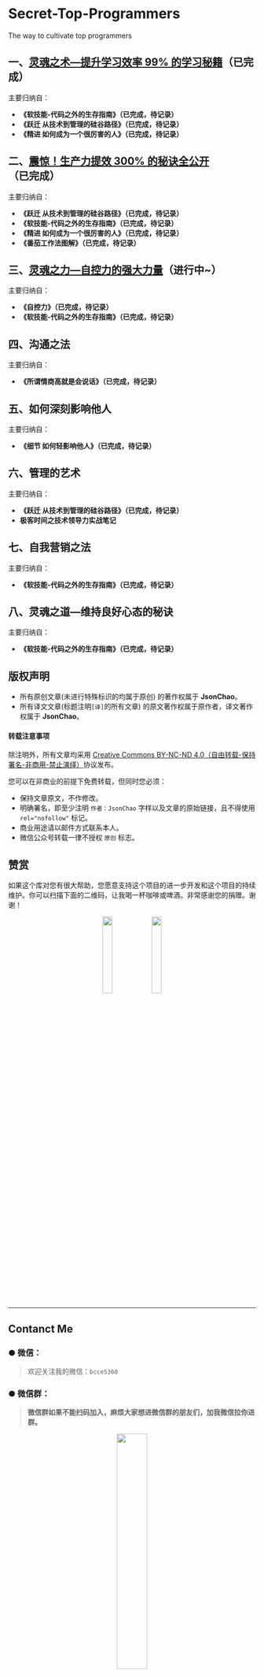 # Secret-Top-Programmers
The way to cultivate top programmers


## 一、[灵魂之术—提升学习效率 99% 的学习秘籍](https://juejin.im/post/5eb168e9f265da7bb65fb27a)（已完成）

主要归纳自：

- **《软技能-代码之外的生存指南》（已完成，待记录）**
- **《跃迁 从技术到管理的硅谷路径》（已完成，待记录）**
- **《精进 如何成为一个很厉害的人》（已完成，待记录）**


## 二、[震惊！生产力提效 300% 的秘诀全公开]()（已完成）

主要归纳自：

- **《跃迁 从技术到管理的硅谷路径》（已完成，待记录）**
- **《软技能-代码之外的生存指南》（已完成，待记录）**
- **《精进 如何成为一个很厉害的人》（已完成，待记录）**
- **《番茄工作法图解》（已完成，待记录）**


## 三、[灵魂之力—自控力的强大力量]()（进行中~）

主要归纳自：

- **《自控力》（已完成，待记录）**
- **《软技能-代码之外的生存指南》（已完成，待记录）**


## 四、沟通之法

主要归纳自：

- **《所谓情商高就是会说话》（已完成，待记录）**


## 五、如何深刻影响他人

主要归纳自：

- **《细节 如何轻影响他人》（已完成，待记录）**


## 六、管理的艺术

主要归纳自：

- **《跃迁 从技术到管理的硅谷路径》（已完成，待记录）**
- **极客时间之技术领导力实战笔记**


## 七、自我营销之法

主要归纳自：

- **《软技能-代码之外的生存指南》（已完成，待记录）**


## 八、灵魂之道—维持良好心态的秘诀

主要归纳自：

- **《软技能-代码之外的生存指南》（已完成，待记录）**


## 版权声明

* 所有原创文章(未进行特殊标识的均属于原创) 的著作权属于 **JsonChao**。
* 所有译文文章(标题注明`[译]`的所有文章) 的原文著作权属于原作者，译文著作权属于 **JsonChao**。

#### 转载注意事项

除注明外，所有文章均采用 [Creative Commons BY-NC-ND 4.0（自由转载-保持署名-非商用-禁止演绎）](http://creativecommons.org/licenses/by-nc-nd/4.0/deed.zh)协议发布。

您可以在非商业的前提下免费转载，但同时您必须：

* 保持文章原文，不作修改。
* 明确署名，即至少注明 `作者：JsonChao` 字样以及文章的原始链接，且不得使用 `rel="nofollow"` 标记。
* 商业用途请以邮件方式联系本人。
* 微信公众号转载一律不授权 `原创` 标志。


## 赞赏

如果这个库对您有很大帮助，您愿意支持这个项目的进一步开发和这个项目的持续维护。你可以扫描下面的二维码，让我喝一杯咖啡或啤酒。非常感谢您的捐赠。谢谢！

<div align="center">
<img src="https://raw.githubusercontent.com/JsonChao/Awesome-Android-Interview/master/screenshot/wexin_play.jpg" width=20%><img src="https://raw.githubusercontent.com/JsonChao/Awesome-Android-Interview/master/screenshot/Apaliy.jpg" width=20%>
</div>


----

## Contanct Me

###  ●  微信：

> 欢迎关注我的微信：`bcce5360`  

###  ●  微信群：

> **微信群如果不能扫码加入，麻烦大家想进微信群的朋友们，加我微信拉你进群。**

<div align="center">
<img src="https://raw.githubusercontent.com/JsonChao/Awesome-Android-Performance/master/screenshots/Awesome-WanAndroid2.jpeg" width=35%>
</div>
        

###  ●  QQ群：

> 2千人QQ群，**Awesome-Android学习交流群，QQ群号：959936182**， 欢迎大家加入~


### About me

- #### Email:[chao.qu521@gmail.com]()
- #### Blog:[https://jsonchao.github.io/](https://jsonchao.github.io/)
- #### 掘金:[https://juejin.im/user/5a3ba9375188252bca050ade](https://juejin.im/user/5a3ba9375188252bca050ade)







